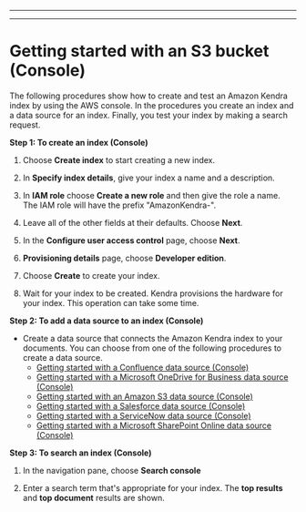 --------

--------

# Getting started with an S3 bucket \(Console\)<a name="gs-console"></a>

The following procedures show how to create and test an Amazon Kendra index by using the AWS console\. In the procedures you create an index and a data source for an index\. Finally, you test your index by making a search request\. 

**Step 1: To create an index \(Console\)**

1. Choose **Create index** to start creating a new index\.

1. In **Specify index details**, give your index a name and a description\.

1. In **IAM role** choose **Create a new role** and then give the role a name\. The IAM role will have the prefix "AmazonKendra\-"\.

1. Leave all of the other fields at their defaults\. Choose **Next**\.

1. In the **Configure user access control** page, choose **Next**\.

1. **Provisioning details** page, choose **Developer edition**\.

1. Choose **Create** to create your index\.

1. Wait for your index to be created\. Kendra provisions the hardware for your index\. This operation can take some time\.<a name="gs-data-source"></a>

**Step 2: To add a data source to an index \(Console\)**
+ Create a data source that connects the Amazon Kendra index to your documents\. You can choose from one of the following procedures to create a data source\.
  + [Getting started with a Confluence data source \(Console\)](getting-started-confluence.md)
  + [Getting started with a Microsoft OneDrive for Business data source \(Console\)](getting-started-onedrive.md)
  + [Getting started with an Amazon S3 data source \(Console\)](getting-started-s3.md)
  + [Getting started with a Salesforce data source \(Console\)](getting-started-salesforce.md)
  + [Getting started with a ServiceNow data source \(Console\)](getting-started-servicenow.md)
  + [Getting started with a Microsoft SharePoint Online data source \(Console\)](getting-started-sharepoint.md)<a name="gs-search"></a>

**Step 3: To search an index \(Console\)**

1. In the navigation pane, choose **Search console**

1. Enter a search term that's appropriate for your index\. The **top results** and **top document** results are shown\.